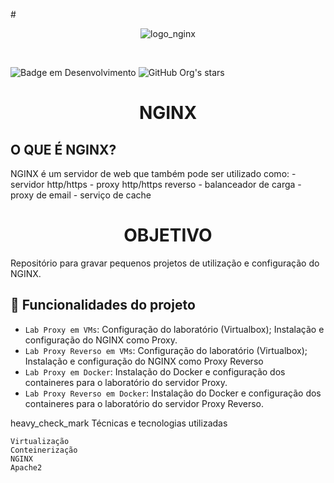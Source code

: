 #<p align="center"> ![logo_nginx](https://user-images.githubusercontent.com/58611969/169286589-3da66cbf-d7d0-4f9f-ae96-2a68da2213b9.png) </p><br/>

![Badge em Desenvolvimento](http://img.shields.io/static/v1?label=STATUS&message=EM%20DESENVOLVIMENTO&color=GREEN&style=for-the-badge)
![GitHub Org's stars](https://img.shields.io/github/stars/camilafernanda?style=social)


<h1 align="center"> NGINX </h1>
<h2>O QUE É NGINX?</h2>
 NGINX é um servidor de web que também pode ser utilizado como:
 - servidor http/https
 - proxy http/https reverso
 - balanceador de carga
 - proxy de email
 - serviço de cache

<h1 align="center"> OBJETIVO </h1>
Repositório para gravar pequenos projetos de utilização e configuração do NGINX.

## :hammer: Funcionalidades do projeto

- `Lab Proxy em VMs`: Configuração do laboratório (Virtualbox); Instalação e configuração do NGINX como Proxy.
- `Lab Proxy Reverso em VMs`: Configuração do laboratório (Virtualbox); Instalação e configuração do NGINX como Proxy Reverso
- `Lab Proxy em Docker`: Instalação do Docker e configuração dos containeres para o laboratório do servidor Proxy.
- `Lab Proxy Reverso em Docker`: Instalação do Docker e configuração dos containeres para o laboratório do servidor Proxy Reverso.

heavy_check_mark Técnicas e tecnologias utilizadas

    Virtualização
    Conteinerização
    NGINX
    Apache2

